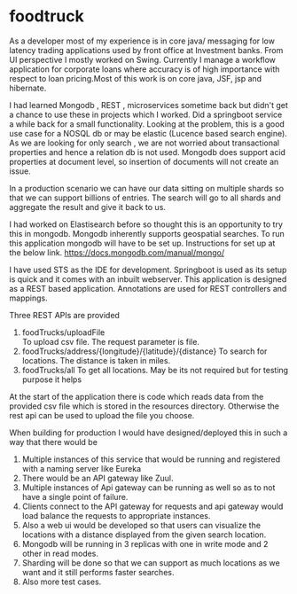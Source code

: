 # foodtruck

 As a developer most of my experience is in core java/ messaging for low latency trading applications used by front office at Investment banks. From UI perspective I mostly worked on Swing. Currently I manage a workflow application for corporate loans where accuracy is of high importance with respect to loan pricing.Most of this work is on core java, JSF, jsp and hibernate.
 
I had learned Mongodb , REST , microservices sometime back but didn't get a chance to use these in projects which I worked.
Did a springboot service a while back for a  small functionality. Looking at the problem, this is a good use case for a NOSQL db or may be elastic (Lucence based search engine). As we are looking for only search , we are not worried about transactional properties  and hence a relation db is not used. Mongodb does support acid properties at document level, so insertion of documents will not create an issue.

In a production scenario we can have our data sitting on multiple shards so that we can support billions of entries. The search will go to all shards and aggregate the result and give it back to us.

I had worked on Elastisearch before so thought this is an opportunity to try this in mongodb. Mongodb inherently supports geospatial searches. To run this application mongodb will have to be set up. Instructions for set up at the below link.
https://docs.mongodb.com/manual/mongo/

I have used STS as the IDE for development. Springboot is used as its setup is quick and it comes with an inbuilt webserver. This application is designed as a REST based application. Annotations are used for REST controllers and mappings.   

Three REST APIs are provided
1. foodTrucks/uploadFile  
 To upload csv file. The request parameter is file.
2. foodTrucks/address/{longitude}/{latitude}/{distance}
 To search for locations. The distance is taken in miles.
3. foodTrucks/all
To get all locations. May be its not required but for testing purpose it helps

At the start of the application there is code which reads data from the provided csv file which is stored in the resources directory.
Otherwise the rest api can be used to upload the file you choose.

When building for production I would have designed/deployed this in such a way that there would be

1. Multiple instances of this service that would be running and registered with a naming server like Eureka
2. There would be an API gateway like Zuul.
3. Multiple instances of Api gateway can be running as well so as to not have a single point of failure.
3. Clients connect to the API gateway for requests and api gateway would load balance the requests to appropriate instances.
4. Also a web ui would be developed so that users can visualize the locations with a distance displayed from the given search location.
5. Mongodb will be running in 3 replicas with one in write mode and 2 other in read modes. 
6. Sharding will be done so that we can support as much locations as we want and it still performs faster searches.
7. Also more test cases.


